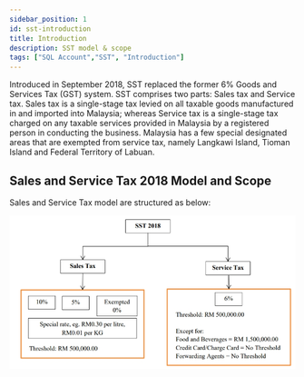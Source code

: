 ```yaml
---
sidebar_position: 1
id: sst-introduction
title: Introduction
description: SST model & scope
tags: ["SQL Account","SST", "Introduction"]
---
```


Introduced in September 2018, SST replaced the former 6% Goods and Services Tax (GST) system. SST comprises two parts: Sales tax and Service tax. Sales tax is a single-stage tax levied on all taxable goods manufactured in and imported into Malaysia; whereas Service tax is a single-stage tax charged on any taxable services provided in Malaysia by a registered person in conducting the business. Malaysia has a few special designated areas that are exempted from service tax, namely Langkawi Island, Tioman Island and Federal Territory of Labuan.

## Sales and Service Tax 2018 Model and Scope

Sales and Service Tax model are structured as below:

![180](../../../static/img/getting-started/user-guide/180.png)
